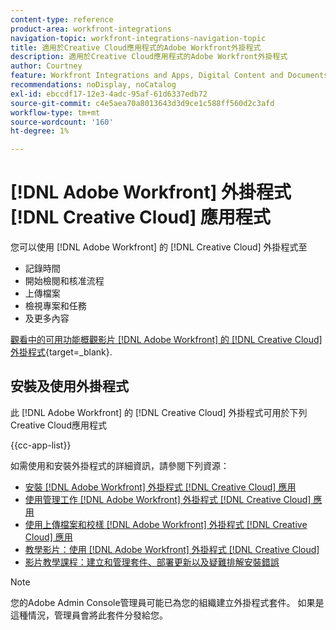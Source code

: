 ```yaml
---
content-type: reference
product-area: workfront-integrations
navigation-topic: workfront-integrations-navigation-topic
title: 適用於Creative Cloud應用程式的Adobe Workfront外掛程式
description: 適用於Creative Cloud應用程式的Adobe Workfront外掛程式
author: Courtney
feature: Workfront Integrations and Apps, Digital Content and Documents
recommendations: noDisplay, noCatalog
exl-id: ebccdf17-12e3-4adc-95af-61d6337edb72
source-git-commit: c4e5aea70a8013643d3d9ce1c588ff560d2c3afd
workflow-type: tm+mt
source-wordcount: '160'
ht-degree: 1%

---
```



# [!DNL Adobe Workfront] 外掛程式 [!DNL Creative Cloud] 應用程式

您可以使用 [!DNL Adobe Workfront] 的 [!DNL Creative Cloud] 外掛程式至

* 記錄時間
* 開始檢閱和核准流程
* 上傳檔案
* 檢視專案和任務
* 及更多內容

[觀看中的可用功能概觀影片 [!DNL Adobe Workfront] 的 [!DNL Creative Cloud] 外掛程式](https://video.tv.adobe.com/v/3418801/){target=_blank}.

## 安裝及使用外掛程式

此 [!DNL Adobe Workfront] 的 [!DNL Creative Cloud] 外掛程式可用於下列Creative Cloud應用程式

{{cc-app-list}}

如需使用和安裝外掛程式的詳細資訊，請參閱下列資源：

* [安裝 [!DNL Adobe Workfront] 外掛程式 [!DNL Creative Cloud] 應用](/help/quicksilver/workfront-integrations-and-apps/adobe-workfront-for-creative-cloud/wf-cc-install-toc.md)
* [使用管理工作 [!DNL Adobe Workfront] 外掛程式 [!DNL Creative Cloud] 應用](/help/quicksilver/workfront-integrations-and-apps/adobe-workfront-for-creative-cloud/wf-cc-manage-work-toc.md)
* [使用上傳檔案和校樣 [!DNL Adobe Workfront] 外掛程式 [!DNL Creative Cloud] 應用](/help/quicksilver/workfront-integrations-and-apps/adobe-workfront-for-creative-cloud/wf-cc-docs-proofs-toc.md)
* [教學影片：使用 [!DNL Adobe Workfront] 外掛程式 [!DNL Creative Cloud]](https://experienceleague.adobe.com/docs/workfront-learn/tutorials-workfront/integrations/adobe-creative-cloud/use-adobe-workfront-extensions-for-creative-cloud.html)
* [影片教學課程：建立和管理套件、部署更新以及疑難排解安裝錯誤](https://www.youtube.com/watch?v=zzvXNLIBzrc)

>[!NOTE]
>
>您的Adobe Admin Console管理員可能已為您的組織建立外掛程式套件。 如果是這種情況，管理員會將此套件分發給您。
